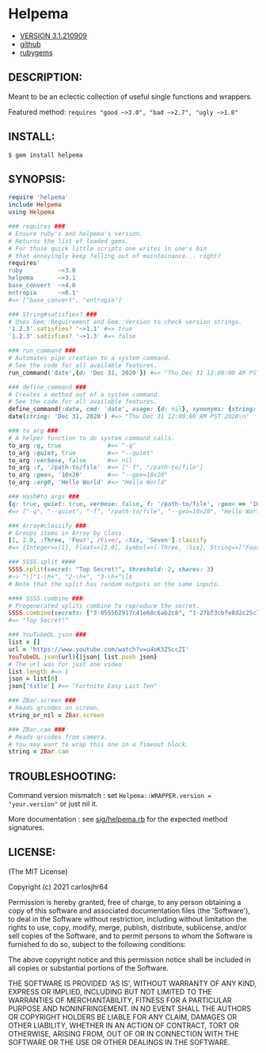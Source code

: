 # Helpema

* [VERSION 3.1.210909](https://github.com/carlosjhr64/helpema/releases)
* [github](https://github.com/carlosjhr64/helpema)
* [rubygems](https://rubygems.org/gems/helpema)

## DESCRIPTION:

Meant to be an eclectic collection of useful single functions and wrappers.

Featured method: `requires "good ~>3.0", "bad ~>2.7", "ugly ~>1.8"`

## INSTALL:

```shell
$ gem install helpema
```

## SYNOPSIS:

```ruby
require 'helpema'
include Helpema
using Helpema

### requires ###
# Ensure ruby's and helpema's version.
# Returns the list of loaded gems.
# For those quick little scripts one writes in one's bin
# that annoyingly keep falling out of maintainance... right?
requires'
ruby          ~>3.0
helpema       ~>3.1
base_convert  ~>4.0
entropia      ~>0.1'
#=> ["base_convert", "entropia"]

### String#satisfies? ###
# Uses Gem::Requirement and Gem::Version to check version strings.
'1.2.3'.satisfies? '~>1.1' #=> true
'1.2.3'.satisfies? '~>1.3' #=> false

### run_command ###
# Automates pipe creation to a system command.
# See the code for all available features.
run_command('date',{d: 'Dec 31, 2020'}) #=> "Thu Dec 31 12:00:00 AM PST 2020\n"

### define_command ###
# Creates a method out of a system command.
# See the code for all available features.
define_command(:date, cmd: 'date', usage: {d: nil}, synonyms: {string: :d})
date(string: 'Dec 31, 2020') #=> "Thu Dec 31 12:00:00 AM PST 2020\n"

### to_arg ###
# A helper function to do system command calls.
to_arg :q, true             #=> "-q"
to_arg :quiet, true         #=> "--quiet"
to_arg :verbose, false      #=> nil
to_arg :f, '/path-to/file'  #=> ["-f", "/path-to/file"]
to_arg :geo=, '10x20'       #=> "--geo=10x20"
to_arg :arg0, 'Hello World' #=> "Hello World"

### Hash#to_args ###
{q: true, quiet: true, verbose: false, f: '/path-to/file', :geo= => '10x20', arg0: 'Hello World'}.to_args
#=> ["-q", "--quiet", "-f", "/path-to/file", "--geo=10x20", "Hello World"]

### Array#classify ###
# Groups items in Array by class.
[1, 2.0, :Three, 'Four', /Five/, :Six, 'Seven'].classify
#=> {Integer=>[1], Float=>[2.0], Symbol=>[:Three, :Six], String=>["Four", "Seven"], Regexp=>[/Five/]}

### SSSS.split ####
SSSS.split(secret: "Top Secret!", threshold: 2, shares: 3)
#~> ^\["1-\h+", "2-\h+", "3-\h+"\]$
# Note that the split has random outputs on the same inputs.

#### SSSS.combine ###
# Pregenerated splits combine to reproduce the secret.
SSSS.combine(secrets: ["3-055562917c41e68c6ab2c8", "1-27bf3cbfe8d2c25c7e8928"], threshold: 2)
#=> "Top Secret!"

### YouTubeDL.json ###
list = []
url = 'https://www.youtube.com/watch?v=u4oK3ZSccZI'
YouTubeDL.json(url){|json| list.push json}
# The url was for just one video
list.length #=> 1
json = list[0]
json['title'] #=> "Fortnite Easy Last Ten"

### ZBar.screen ###
# Reads qrcodes on screen.
string_or_nil = ZBar.screen

### ZBar.cam ###
# Reads qrcodes from camera.
# You may want to wrap this one in a Timeout block.
string = ZBar.cam
```

## TROUBLESHOOTING:

Command version mismatch
: set `Helpema::WRAPPER.version = "your.version"` or just nil it.

More documentation
: see [sig/helpema.rb](sig/helpema.rbs) for the expected method signatures.

## LICENSE:

(The MIT License)

Copyright (c) 2021 carlosjhr64

Permission is hereby granted, free of charge, to any person obtaining
a copy of this software and associated documentation files (the
'Software'), to deal in the Software without restriction, including
without limitation the rights to use, copy, modify, merge, publish,
distribute, sublicense, and/or sell copies of the Software, and to
permit persons to whom the Software is furnished to do so, subject to
the following conditions:

The above copyright notice and this permission notice shall be
included in all copies or substantial portions of the Software.

THE SOFTWARE IS PROVIDED 'AS IS', WITHOUT WARRANTY OF ANY KIND,
EXPRESS OR IMPLIED, INCLUDING BUT NOT LIMITED TO THE WARRANTIES OF
MERCHANTABILITY, FITNESS FOR A PARTICULAR PURPOSE AND NONINFRINGEMENT.
IN NO EVENT SHALL THE AUTHORS OR COPYRIGHT HOLDERS BE LIABLE FOR ANY
CLAIM, DAMAGES OR OTHER LIABILITY, WHETHER IN AN ACTION OF CONTRACT,
TORT OR OTHERWISE, ARISING FROM, OUT OF OR IN CONNECTION WITH THE
SOFTWARE OR THE USE OR OTHER DEALINGS IN THE SOFTWARE.
